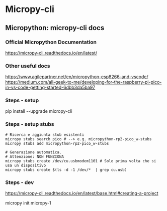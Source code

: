 # Micropy-cli

## Micropython: micropy-cli docs

### Official Micropython Documentation

<https://micropy-cli.readthedocs.io/en/latest/>

### Other useful docs

<https://www.agilepartner.net/en/micropython-esp8266-and-vscode/>
<https://medium.com/all-geek-to-me/developing-for-the-raspberry-pi-pico-in-vs-code-getting-started-6dbb3da5ba97>

### Steps - setup

pip install --upgrade micropy-cli

### Steps - setup stubs

```shell
# Ricerca e aggiunta stub esistenti
micropy stubs search pico # --> e.g. micropython-rp2-pico_w-stubs
micropy stubs add micropython-rp2-pico_w-stubs
```

```shell
# Generazione automatica.
# Attenzione: NON FUNZIONA
micropy stubs create /dev/cu.usbmodem1101 # Solo prima volta che si usa un dispositivo
micropy stubs create $(ls -d -1 /dev/*  | grep cu.usb)
```

### Steps - dev

<https://micropy-cli.readthedocs.io/en/latest/base.html#creating-a-project>

micropy init micropy-1
